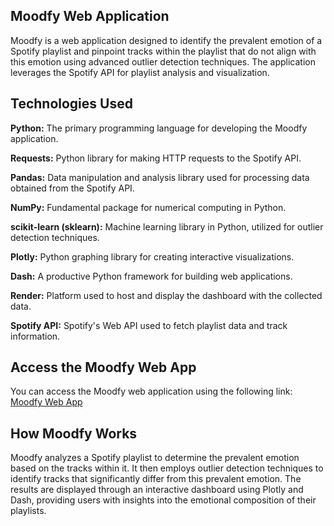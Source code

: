 ## Moodfy Web Application
Moodfy is a web application designed to identify the prevalent emotion of a Spotify playlist and pinpoint tracks within the playlist that do not align with this emotion using advanced outlier detection techniques. The application leverages the Spotify API for playlist analysis and visualization.

## Technologies Used
**Python:** The primary programming language for developing the Moodfy application.

**Requests:** Python library for making HTTP requests to the Spotify API.

**Pandas:** Data manipulation and analysis library used for processing data obtained from the Spotify API.

**NumPy:** Fundamental package for numerical computing in Python.

**scikit-learn (sklearn):** Machine learning library in Python, utilized for outlier detection techniques.

**Plotly:** Python graphing library for creating interactive visualizations.

**Dash:** A productive Python framework for building web applications.

**Render:** Platform used to host and display the dashboard with the collected data.

**Spotify API:** Spotify's Web API used to fetch playlist data and track information.

## Access the Moodfy Web App
You can access the Moodfy web application using the following link: [Moodfy Web App](https://moodfy.onrender.com/)

## How Moodfy Works
Moodfy analyzes a Spotify playlist to determine the prevalent emotion based on the tracks within it. It then employs outlier detection techniques to identify tracks that significantly differ from this prevalent emotion. The results are displayed through an interactive dashboard using Plotly and Dash, providing users with insights into the emotional composition of their playlists.

